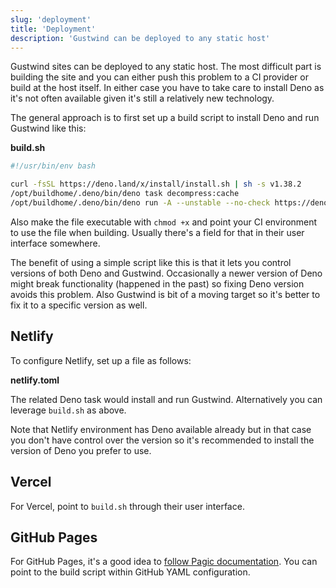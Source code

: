 ```yaml
---
slug: 'deployment'
title: 'Deployment'
description: 'Gustwind can be deployed to any static host'
---
```

Gustwind sites can be deployed to any static host. The most difficult part is building the site and you can either push this problem to a CI provider or build at the host itself. In either case you have to take care to install Deno as it's not often available given it's still a relatively new technology.

The general approach is to first set up a build script to install Deno and run Gustwind like this:

**build.sh**

```bash
#!/usr/bin/env bash

curl -fsSL https://deno.land/x/install/install.sh | sh -s v1.38.2
/opt/buildhome/.deno/bin/deno task decompress:cache
/opt/buildhome/.deno/bin/deno run -A --unstable --no-check https://deno.land/x/gustwind@v0.56.0/gustwind-cli/mod.ts -b -t cpuMax -o ./build
```

Also make the file executable with `chmod +x` and point your CI environment to use the file when building. Usually there's a field for that in their user interface somewhere.

The benefit of using a simple script like this is that it lets you control versions of both Deno and Gustwind. Occasionally a newer version of Deno might break functionality (happened in the past) so fixing Deno version avoids this problem. Also Gustwind is bit of a moving target so it's better to fix it to a specific version as well.

## Netlify

To configure Netlify, set up a file as follows:

**netlify.toml**

[<file>](netlify.toml)

The related Deno task would install and run Gustwind. Alternatively you can leverage `build.sh` as above.

Note that Netlify environment has Deno available already but in that case you don't have control over the version so it's recommended to install the version of Deno you prefer to use.

## Vercel

For Vercel, point to `build.sh` through their user interface.

## GitHub Pages

For GitHub Pages, it's a good idea to [follow Pagic documentation](https://pagic.org/docs/deployment.html). You can point to the build script within GitHub YAML configuration.
